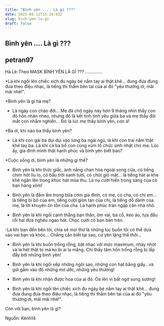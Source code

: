 ```yaml
---
title: "Bình yên .... Là gì ???"
date: 2025-06-12T15:14:43Z
slug: binh-yen-la-gi
draft: false
---
```


## Bình yên .... Là gì ???

## petran97

Hà Lê-Theo MASK 
BÌNH YÊN LÀ GÌ ??? ..............
 
*Là khi ngồi lên chiếc xích đu ngày bé nắm tay ai thật khẽ… đung đưa đung đưa theo điệu nhạc, là tiếng thì thầm bên tai của ai đó "yêu thương ơi, mãi mãi nhé!".
 
*Bình yên là gì hả mẹ? 
- Là ngày con chào đời… Mẹ đã chờ ngày này hơn 9 tháng nhìn thấy con đỏ hỏn nhăn nheo, nhưng đó là kết tinh tình yêu giữa ba và mẹ thấy đôi mắt con nhắm nghiền…
Đó là lúc mẹ thấy bình yên, con à!
 
*Ba ơi, khi nào ba thấy bình yên? 
- Là khi con gái ba dụi dụi vào lưng ba ngái ngủ, là khi con trai nắm thật khẽ tay ba. Là khi cả ba bố con cùng xúm tổ chức sinh nhật cho mẹ. Lúc ấy, gia đình mình thật hạnh phúc và bình yên biết bao?
 
 
*Cuộc sống ơi, bình yên là những gì thế? 
- Bình yên là khi thức giấc, ánh nắng chan hòa ngoài song cửa, có tiếng chim hót líu lo, có bầu trời xanh tươi, có chút gió mát… là tiếng hát ai khe khẽ ngân lên trong khúc hát mùa thu. Là nụ cười hiền trong sáng của cô bạn hàng xóm!
 
- Bình yên là đầm ấm trong bữa cơm gia đình, có mẹ, có cha, có chị em… là tiếng bi bô của em, tiếng cười giòn tan của chị, là tiếng dỗ dành của mẹ, là lời khuyên ôn tồn của cha. Là hạnh phúc tràn ngập căn nhà nhỏ.
 
- Bình yên là khi ngồi cạnh thằng bạn thân, ôm vai, bá cổ, kéo áo, tựa đầu rồi hai đứa nghêu ngao hát. Chọc cười cô bạn bàn trên.
 
-Là khi bạn đến bên tôi, chia sẻ mọi thứ là những lúc buồn tôi có thể dựa vào vai bạn và khóc… Chẳng cần biết tại sao, cứ yên lặng thế thôi…


	
	

 
- Bình yên là khi buồn trống rỗng, bật nhạc với mức maximum, nhảy nhót và la hét thật to mà ko bị ai la mắng. Chỉ thấy tâm hồn trống rỗng bị lấp đầy bởi những bình yên!
 
- Bình yên là khi ngồi xếp những ngôi sao, những con hạt bằng giấy…và gửi gắm vào đó những mơ ước, những yêu thương!
 
- Bình yên là khi nhận được hoa của ai đó. Òa lên vì bất ngờ sung sướng!
 
- Bình yên là khi ngồi lên chiếc xích đu ngày bé nắm tay ai thật khẽ… đung đưa đung đưa theo điệu nhạc, là tiếng thì thầm bên tai của ai đó "yêu thương ơi, mãi mãi nhé!". 
 
 
Còn với bạn, bình yên là gì?
 
 
Nguồn: Kênh14
